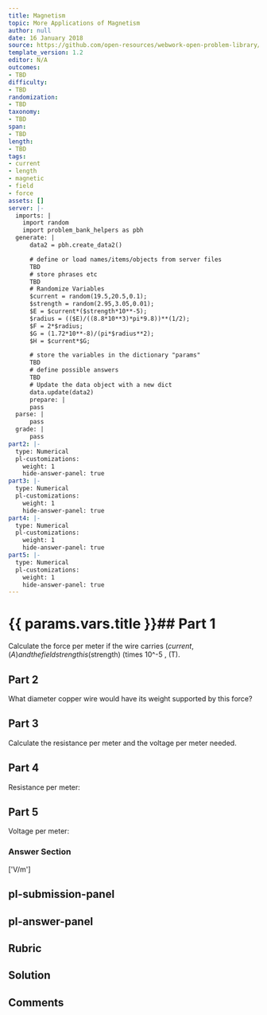 ```yaml
---
title: Magnetism
topic: More Applications of Magnetism
author: null
date: 16 January 2018
source: https://github.com/open-resources/webwork-open-problem-library/tree/master/Contrib/BrockPhysics/College_Physics_Urone/22.Magnetism/22-11.More_Applications_of_Magnetism/NU_U17_22_11_026.pg
template_version: 1.2
editor: N/A
outcomes:
- TBD
difficulty:
- TBD
randomization:
- TBD
taxonomy:
- TBD
span:
- TBD
length:
- TBD
tags:
- current
- length
- magnetic
- field
- force
assets: []
server: |-
  imports: |
    import random
    import problem_bank_helpers as pbh
  generate: |
      data2 = pbh.create_data2()

      # define or load names/items/objects from server files
      TBD
      # store phrases etc
      TBD
      # Randomize Variables
      $current = random(19.5,20.5,0.1);
      $strength = random(2.95,3.05,0.01);
      $E = $current*($strength*10**-5);
      $radius = (($E)/((8.8*10**3)*pi*9.8))**(1/2);
      $F = 2*$radius;
      $G = (1.72*10**-8)/(pi*$radius**2);
      $H = $current*$G;

      # store the variables in the dictionary "params"
      TBD
      # define possible answers
      TBD
      # Update the data object with a new dict
      data.update(data2)
      prepare: |
      pass
  parse: |
      pass
  grade: |
      pass
part2: |-
  type: Numerical
  pl-customizations:
    weight: 1
    hide-answer-panel: true
part3: |-
  type: Numerical
  pl-customizations:
    weight: 1
    hide-answer-panel: true
part4: |-
  type: Numerical
  pl-customizations:
    weight: 1
    hide-answer-panel: true
part5: |-
  type: Numerical
  pl-customizations:
    weight: 1
    hide-answer-panel: true
---
```


# {{ params.vars.title }}## Part 1 
Calculate the force per meter if the wire carries ($current , (A) and the field strength is ($strength) (times 10^-5 , (T). 
## Part 2 
What diameter copper wire would have its weight supported by this force? 
## Part 3 
Calculate the resistance per meter and the voltage per meter needed. 
## Part 4 
Resistance per meter: 
## Part 5 
Voltage per meter: 


### Answer Section 
['V/m']

## pl-submission-panel 


## pl-answer-panel 


## Rubric 


## Solution 


## Comments 


